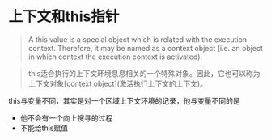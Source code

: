 # 上下文和this指针

> A this value is a special object which is related with the execution context. Therefore, it may be named as a context object (i.e. an object in which context the execution context is activated).

> this适合执行的上下文环境息息相关的一个特殊对象。因此，它也可以称为上下文对象\[context object\](激活执行上下文的上下文)。

this与变量不同，其实是对一个区域上下文环境的记录，他与变量不同的是

* 他不会有一个向上搜寻的过程
* 不能给this赋值